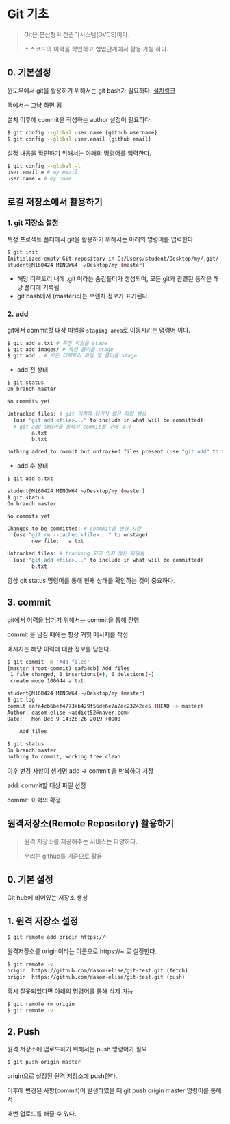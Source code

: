 # Git 기초

> Git은 분산형 버전관리시스템(DVCS)이다. 
>
> 소스코드의 이력을 학인하고 협업단계에서 활용 가능 하다.

## 0. 기본설정

윈도우에서 git을 활용하기 위해서는 git bash가 필요하다. [설치링크](https://gitforwindows.org/)

맥에서는 그냥 하면 됨

설치 이후에 commit을 작성하는 author 설정이 필요하다.

```bash
$ git config --global user.name {github username}
$ git config --global user.email {github email}
```

설정 내용을 확인하기 위해서는 아래의 명령어를 입력한다.

```bash
$ git config --global -l
user.email = # my email
user.name = # my name
```

## 로컬 저장소에서 활용하기

### 1. git 저장소 설정

특정 프로젝트 폴더에서 git을 활용하기 위해서는 아래의 명령어를 입력한다.

```bash
$ git init
Initialized empty Git repository in C:/Users/student/Desktop/my/.git/
student@M160424 MINGW64 ~/Desktop/my (master)

```

* 해당 디렉토리 내에 .git 이라는 숨김폴더가 생성되며, 모든 git과 관련된 동작은 해당 폴더에 기록됨.
* git bash에서 (master)라는 브랜치 정보가 표기된다.

### 2. add

git에서 commit할 대상 파일을 `staging area`로 이동시키는 명령어 이다. 

```bash
$ git add a.txt # 특정 파일을 stage
$ git add images/ # 특정 폴더를 stage
$ git add . # 모든 디렉토리 파일 및 폴더를 stage
```

* add 전 상태

```bash
$ git status
On branch master

No commits yet

Untracked files: # git 이력에 담기지 않은 파일 생성
  (use "git add <file>..." to include in what will be committed)
  # git add 명령어를 통해서 commit될 곳에 추가 
        a.txt
        b.txt

nothing added to commit but untracked files present (use "git add" to track)

```

* add 후 상태

```bash
$ git add a.txt

student@M160424 MINGW64 ~/Desktop/my (master)
$ git status
On branch master

No commits yet

Changes to be committed: # coommit을 변경 사항
  (use "git rm --cached <file>..." to unstage)
        new file:   a.txt

Untracked files: # tracking 되고 있지 않은 파일들
  (use "git add <file>..." to include in what will be committed)
        b.txt
```

항상 git status 명령어를 통해 현재  상태를 확인하는 것이 중요하다.

## 3. commit

git에서 이력을 남기기 위해서는 commit을 통해 진행

commit 을 남길 때에는 항상 커밋 메시지를 작성

메시지는 해당 이력에 대한 정보를 담는다.

```bash
$ git commit -m 'Add files'
[master (root-commit) eafa4cb] Add files
 1 file changed, 0 insertions(+), 0 deletions(-)
 create mode 100644 a.txt

student@M160424 MINGW64 ~/Desktop/my (master)
$ git log
commit eafa4cb6bef4773ab429f56de6e7a2ac23242ce5 (HEAD -> master)
Author: dasom-elise <addict52@naver.com>
Date:   Mon Dec 9 14:26:26 2019 +0900

    Add files
    
$ git status
On branch master
nothing to commit, working tree clean 

```

이후 변경 사항이 생기면 add -> commit 을 반복하여 저장

 add: commit할 대상 파일 선정

commit: 이력의 확정

## 원격저장소(Remote Repository) 활용하기

> 원격 저장소를 제공해주는 서비스는 다양하다.
>
> 우리는 github를 기준으로 활용



## 0. 기본 설정

Git hub에 비어있는 저장소 생성

## 1. 원격 저장소 설정

```bash
$ git remote add origin https://~
```

원격저장소를 origin이라는 이름으로 https://~ 로 설정한다.

```bash
$ git remote -v
origin  https://github.com/dasom-elise/git-test.git (fetch)
origin  https://github.com/dasom-elise/git-test.git (push)

```

혹시 잘못되었다면 아래의 명령어를 통해 삭제 가능

```bash
$ git remote rm origin
$ git remote -v
```



## 2. Push

원격 저장소에 업로드하기 위해서는 push 명령어가 필요

```bash
$ git push origin master
```

origin으로 설정된 원격 저장소에 push한다.

이후에 변경된 사항(commit)이 발생하였을 때 git push origin master  명령어를 통해서

매번 업로드를 해줄 수 있다.

